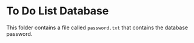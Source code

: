 # To Do List Database

This folder contains a file called `password.txt` that contains the database password.